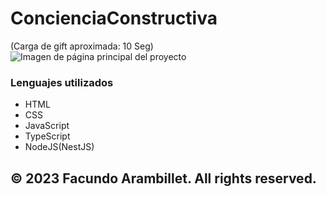 # ConcienciaConstructiva
(Carga de gift aproximada: 10 Seg)
![Imagen de página principal del proyecto](https://github.com/facundoArambillet/Proyecto-Final-PFS2022/blob/main/tp-final/animation.gif)

### Lenguajes utilizados 

- HTML
- CSS
- JavaScript
- TypeScript
- NodeJS(NestJS)

## © 2023 Facundo Arambillet. All rights reserved.